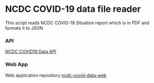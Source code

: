 # NCDC COVID-19 data file reader

This script reads NCDC COVID-19 Situation report which is in PDF and formats it to JSON

### API
[NCDC COVID19 Data API](https://github.com/03balogun/ncdc-covid-data-api)

### Web App
Web application repository [ncdc-covid-data-web](https://github.com/03balogun/ncdc-covid-data-web)
